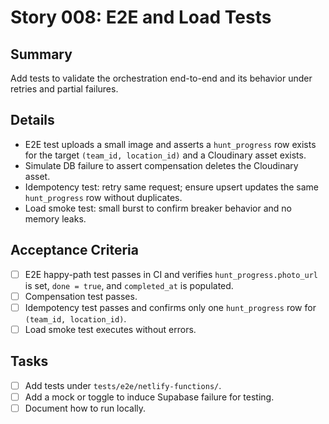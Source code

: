 # Story 008: E2E and Load Tests

## Summary
Add tests to validate the orchestration end-to-end and its behavior under retries and partial failures.

## Details
- E2E test uploads a small image and asserts a `hunt_progress` row exists for the target `(team_id, location_id)` and a Cloudinary asset exists.
- Simulate DB failure to assert compensation deletes the Cloudinary asset.
- Idempotency test: retry same request; ensure upsert updates the same `hunt_progress` row without duplicates.
- Load smoke test: small burst to confirm breaker behavior and no memory leaks.

## Acceptance Criteria
- [ ] E2E happy-path test passes in CI and verifies `hunt_progress.photo_url` is set, `done = true`, and `completed_at` is populated.
- [ ] Compensation test passes.
- [ ] Idempotency test passes and confirms only one `hunt_progress` row for `(team_id, location_id)`.
- [ ] Load smoke test executes without errors.

## Tasks
- [ ] Add tests under `tests/e2e/netlify-functions/`.
- [ ] Add a mock or toggle to induce Supabase failure for testing.
- [ ] Document how to run locally.
